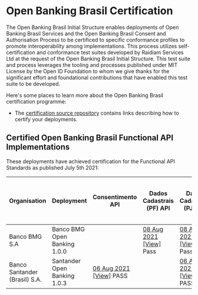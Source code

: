 # Open Banking Brasil Certification

The Open Banking Brasil Initial Structure enables deployments of Open Banking Brasil Services and the Open Banking Brasil Consent and Authorisation Process to be certificed to specific conformance profiles to promote interoperability among implementations. This process utilizes self-certification and conformance test suites developed by Raidiam Services Ltd at the request of the Open Banking Brasil Initial Structure. This test suite and process leverages the tooling and processes published under MIT License by the Open ID Foundation to whom we give thanks for the significant effort and foundational contributions that have enabled this test suite to be developed.

Here's some places to learn more about the Open Banking Brasil certification programme:

* The [certification source repository](https://gitlab.com/obb1/certification) contains links describing how to certify your deployments.

## Certified Open Banking Brasil Functional API Implementations

These deployments have achieved certification for the Functional API Standards as published July 5th 2021:


| Organisation                  | Deployment                   | Consentimento API                                                                                                                                                                                                                              | Dados Cadastrais (PF) API                                                                                                                                                                                                                                        | Dados Cadastrais (PJ) API                                                                                                                                                                                                                                         | Resources API                                                                                                                                                                                                                                         | Contas API | Cartão de Crédito API | Operações de Crédito - Empréstimos API | Operações de Crédito - Financiamentos API | Operações de Crédito - Adiantamento a Depositantes API | Operações de Crédito - Direitos Creditórios Descontados API |
|-------------------------------|------------------------------|------------------------------------------------------------------------------------------------------------------------------------------------------------------------------------------------------------------------------------------------|------------------------------------------------------------------------------------------------------------------------------------------------------------------------------------------------------------------------------------------------------------------|-------------------------------------------------------------------------------------------------------------------------------------------------------------------------------------------------------------------------------------------------------------------|-------------------------------------------------------------------------------------------------------------------------------------------------------------------------------------------------------------------------------------------------------|------------|-----------------------|----------------------------------------|-------------------------------------------|--------------------------------------------------------|-------------------------------------------------------------|
| Banco BMG S.A                 | Banco BMG Open Banking 1.0.0 |                                                                                                                                                                                                                                                | [08 Aug 2021]( ./submissions/function/accounts/1.0.0/Banco_BMG_S.A-Banco_BMG_Open_Banking-API-PERSONALREGISTRATION-02-Aug-2021.zip)   [[View]](https://web.conformance.directory.openbankingbrasil.org.br/plan-detail.html?public=true&plan=O83Zzs8UfivxX)  Pass | [08 Aug 2021]( ./submissions/function/accounts/1.0.0/Banco_BMG_S.A-Banco_BMG_Open_Banking-API-BUSINESSREGISTRATION-02-Aug-2021.zip)    [[View]](https://web.conformance.directory.openbankingbrasil.org.br/plan-detail.html?public=true&plan=x78pHxaugxU9a)  Pass | [05 Aug 2021]( ./submissions/function/accounts/1.0.0/Banco_BMG_S.A-Banco_BMG_Open_Banking-API-RESOURCES-02-Aug-2021.zip) [[View]]( https://web.conformance.directory.openbankingbrasil.org.br/plan-detail.html?public=true&plan=tPRnt3L4Mo417)   PASS |            |                       |                                        |                                           |                                                        |                                                             |
| Banco Santander (Brasil) S.A. | Santander Open Banking 1.0.3 | [06 Aug 2021]( ./submissions/function/accounts/1.0.0/BCO_SANTANDER_do_Brasil_S.A-API-CONSENTS-03-August-2021.zip) [[View]]( https://web.conformance.directory.openbankingbrasil.org.br/plan-detail.html?public=true&plan=p32566xjMtbPe)   PASS |                                                                                                                                                                                                                                                                  | [06 Aug 2021]( ./submissions/function/accounts/1.0.0/BCO_SANTANDER_do_Brasil_S.A-API-BUSINESS-CUSTOMER-03-August-2021.zip) [[View]]( https://web.conformance.directory.openbankingbrasil.org.br/plan-detail.html?public=true&plan=LzcMDjaNijtGO)   PASS           | [06 Aug 2021]( ./submissions/function/accounts/1.0.0/BCO_SANTANDER_do_Brasil_S.A-API-RESOURCE-03-August-2021.zip) [[View]]( https://web.conformance.directory.openbankingbrasil.org.br/plan-detail.html?public=true&plan=CujqWqnLatvcC)   PASS        |            |                       |                                        |                                           |                                                        |                                                             |
